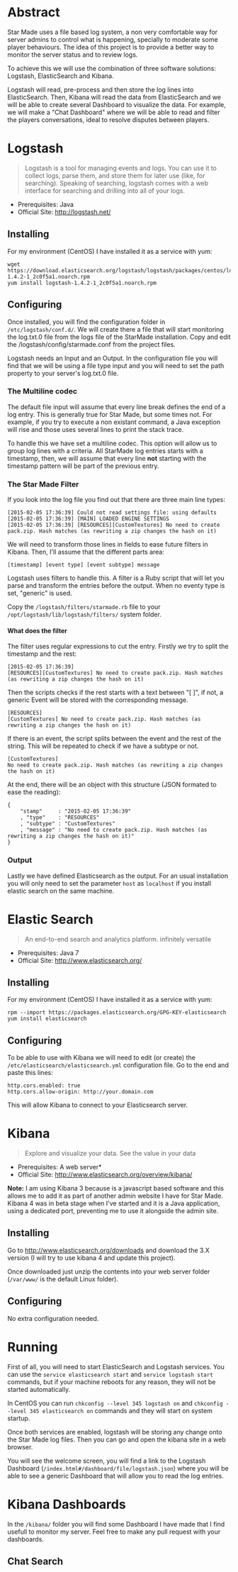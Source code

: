 # Abstract #

Star Made uses a file based log system, a non very comfortable way for server admins to control what is happening, specially to moderate some player behaviours. The idea of this project is to provide a better way to monitor the server status and to review logs.

To achieve this we will use the combination of three software solutions: Logstash, ElasticSearch and Kibana.

Logstash will read, pre-process and then store the log lines into ElasticSearch. Then, Kibana will read the data from ElasticSearch and we will be able to create several Dashboard to visualize the data. For example, we will make a "Chat Dashboard" where we will be able to read and filter the players conversations, ideal to resolve disputes between players.

# Logstash #

> Logstash is a tool for managing events and logs. You can use it to collect logs, parse them, and store them for later use (like, for searching). Speaking of searching, logstash comes with a web interface for searching and drilling into all of your logs.

 - Prerequisites: Java
 - Official Site: http://logstash.net/

## Installing ##

For my environment (CentOS) I have installed it as a service with yum:

```
wget https://download.elasticsearch.org/logstash/logstash/packages/centos/logstash-1.4.2-1_2c0f5a1.noarch.rpm
yum install logstash-1.4.2-1_2c0f5a1.noarch.rpm
```

## Configuring ##

Once installed, you will find the configuration folder in <code>/etc/logstash/conf.d/</code>. We will create there a file that will start monitoring the log.txt.0 file from the logs file of the StarMade installation. Copy and edit the /logstash/config/starmade.conf from the project files.

Logstash needs an Input and an Output. In the configuration file you will find that we will be using a file type input and you will need to set the path property to your server's log.txt.0 file.

### The Multiline codec ###

The default file input will assume that every line break defines the end of a log entry. This is generally true for Star Made, but some times not. For example, if you try to execute a non existant command, a Java exception will rise and those uses several lines to print the stack trace.

To handle this we have set a multiline codec. This option will allow us to group log lines with a criteria. All StarMade log entries starts with a timestamp, then, we will assume that every line **not** starting with the timestamp pattern will be part of the previous entry.

### The Star Made Filter ###

If you look into the log file you find out that there are three main line types:

```
[2015-02-05 17:36:39] Could not read settings file: using defaults
[2015-02-05 17:36:39] [MAIN] LOADED ENGINE SETTINGS
[2015-02-05 17:36:39] [RESOURCES][CustomTextures] No need to create pack.zip. Hash matches (as rewriting a zip changes the hash on it)
```

We will need to transform those lines in fields to ease future filters in Kibana. Then, I'll assume that the different parts area:

```
[timestamp] [event type] [event subtype] message
```

Logstash uses filters to handle this. A filter is a Ruby script that will let you parse and transform the entries before the output. When no eventy type is set, "generic" is used.

Copy the <code>/logstash/filters/starmade.rb</code> file to your <code>/opt/logstash/lib/logstash/filters/</code> system folder.

#### What does the filter ####

The filter uses regular expressions to cut the entry. Firstly we try to split the timestamp and the rest:
```
[2015-02-05 17:36:39]
[RESOURCES][CustomTextures] No need to create pack.zip. Hash matches (as rewriting a zip changes the hash on it)
```

Then the scripts checks if the rest starts with a text between "[ ]", if not, a generic Event will be stored with the corresponding message.

```
[RESOURCES]
[CustomTextures] No need to create pack.zip. Hash matches (as rewriting a zip changes the hash on it)
```

If there is an event, the script splits between the event and the rest of the string. This will be repeated to check if we have a subtype or not.

```
[CustomTextures]
No need to create pack.zip. Hash matches (as rewriting a zip changes the hash on it)
```

At the end, there will be an object with this structure (JSON formated to ease the reading):

```
{
	"stamp" 	: "2015-02-05 17:36:39"
	, "type" 	: "RESOURCES"
	, "subtype"	: "CustomTextures"
	, "message" : "No need to create pack.zip. Hash matches (as rewriting a zip changes the hash on it)"
}
```

### Output ###

Lastly we have defined Elasticsearch as the output. For an usual installation you will only need to set the parameter <code>host</code> as <code>localhost</code> if you install elastic search on the same machine.

# Elastic Search #

> An end-to-end search and analytics platform. infinitely versatile

 - Prerequisites: Java 7
 - Official Site: http://www.elasticsearch.org/

 ## Installing ##

 For my environment (CentOS) I have installed it as a service with yum:

```
rpm --import https://packages.elasticsearch.org/GPG-KEY-elasticsearch
yum install elasticsearch
```

## Configuring ##

To be able to use with Kibana we will need to edit (or create) the <code>/etc/elasticsearch/elasticsearch.yml</code> configuration file. Go to the end and paste this lines:

```
http.cors.enabled: true
http.cors.allow-origin: http://your.domain.com
```

This will allow Kibana to connect to your Elasticsearch server.

# Kibana #

> Explore and visualize your data. See the value in your data

 - Prerequisites: A web server*
 - Official Site: http://www.elasticsearch.org/overview/kibana/

**Note:** I am using Kibana 3 because is a javascript based software and this allows me to add it as part of another admin website I have for Star Made. Kibana 4 was in beta stage when I've started and it is a Java application, using a dedicated port, preventing me to use it alongside the admin site.

## Installing ##

Go to http://www.elasticsearch.org/downloads and download the 3.X version (I will try to use kibana 4 and update this project).

Once downloaded just unzip the contents into your web server folder (<code>/var/www/</code> is the default Linux folder).

## Configuring ##

No extra configuration needed.

# Running #

First of all, you will need to start ElasticSearch and Logstash services. You can use the <code>service elasticsearch start</code> and <code>service logstash start</code> commands, but if your machine reboots for any reason, they will not be started automatically.

In CentOS you can run <code>chkconfig --level 345 logstash on</code> and <code>chkconfig --level 345 elasticsearch on</code> commands and they will start on system startup.

Once both services are enabled, logstash will be storing any change onto the Star Made log files. Then you can go and open the kibana site in a web browser.

You will see the welcome screen, you will find a link to the Logstash Dashboard (<code>/index.html#/dashboard/file/logstash.json</code>) where you will be able to see a generic Dashboard that will allow you to read the log entries.

# Kibana Dashboards #

In the <code>/kibana/</code> folder you will find some Dashboard I have made that I find usefull to monitor my server. Feel free to make any pull request with your dashboards.

## Chat Search ##